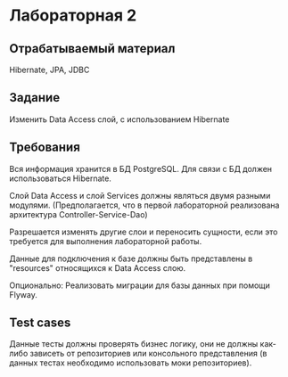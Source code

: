 # Лабораторная 2

## Отрабатываемый материал

Hibernate, JPA, JDBC

## Задание

Изменить Data Access слой, с использованием Hibernate

## Требования
Вся информация хранится в БД PostgreSQL. Для связи с БД должен использоваться Hibernate.

Слой Data Access и слой Services должны являться двумя разными модулями. (Предполагается, что в первой лабораторной реализована архитектура Controller-Service-Dao)

Разрешается изменять другие слои и переносить сущности, если это требуется для выполнения лабораторной работы.

Данные для подключения к базе должны быть представлены в "resources" относящихся к Data Access слою.

Опционально: Реализовать миграции для базы данных при помощи Flyway.

## Test cases

Данные тесты должны проверять бизнес логику, они не должны как-либо зависеть от репозиториев или консольного
представления (в данных тестах необходимо использовать моки репозиториев).

